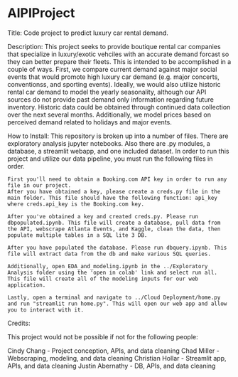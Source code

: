 # AIPIProject
 Title:
 Code project to predict luxury car rental demand. 

 Description:
 This project seeks to provide boutique rental car companies that specialize in luxury/exotic vehciles with an accurate demand forcast so they can better prepare their fleets. This is intended to be accomplished in a couple of ways. First, we compare current demand against major social events that would promote high luxury car demand (e.g. major concerts, conventionss, and sporting events). Ideally, we would also utilize historic rental car demand to model the yearly seasonality, although our API sources do not provide past demand only information regarding future inventory. Historic data could be obtained through continued data collection over the next several months. Additionally, we model prices based on perceived demand related to holidays and major events. 

 How to Install:
 This repository is broken up into a number of files. There are exploratory analysis jupyter notebooks. Also there are .py modules, a database, a streamlit webapp, and one included dataset. In order to run this project and utilize our data pipeline, you must run the following files in order. 

    First you'll need to obtain a Booking.com API key in order to run any file in our project. 
    After you have obtained a key, please create a creds.py file in the main folder. This file should have the following function: api_key where creds.api_key is the Booking.com key.

    After you've obtained a key and created creds.py. Please run dbpopulated.ipynb. This file will create a database, pull data from the API, webscrape Atlanta Events, and Kaggle, clean the data, then populate multiple tables in a SQL lite 3 DB. 

    After you have populated the database. Please run dbquery.ipynb. This file will extract data from the db and make various SQL queries. 

    Additionally, open EDA_and_modeling.ipynb in the ../Exploratory Analysis folder using the 'open in colab' link and select run all. This file will create all of the modeling inputs for our web application. 

    Lastly, open a terminal and navigate to ../Cloud Deployment/home.py and run "streamlit run home.py". This will open our web app and allow you to interact with it. 

Credits:

This project would not be possible if not for the following people:

Cindy Chang - Project conception, APIs, and data cleaning
Chad Miller - Webscraping, modeling, and data cleaning
Christian Hollar - Streamlit app, APIs, and data cleaning
Justin Abernathy - DB, APIs, and data cleaning
 

